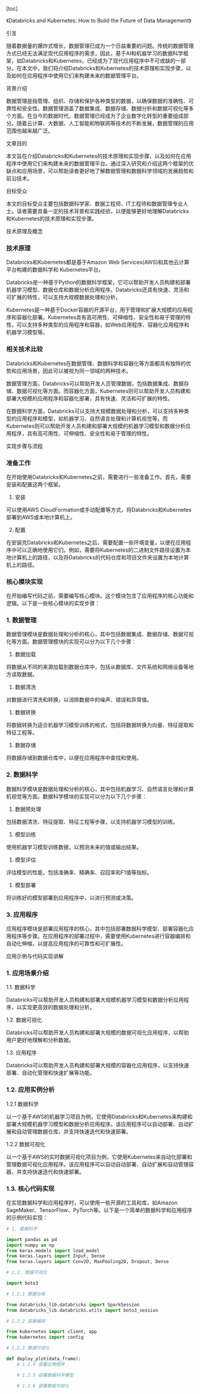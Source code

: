 
[toc]                    
                
                
《Databricks and Kubernetes: How to Build the Future of Data Management》

引言

随着数据量的爆炸式增长，数据管理已成为一个日益重要的问题。传统的数据管理方式已经无法满足现代应用程序的需求，因此，基于AI和机器学习的数据科学框架，如Databricks和Kubernetes，已经成为了现代应用程序中不可或缺的一部分。在本文中，我们将介绍Databricks和Kubernetes的技术原理和实现步骤，以及如何在应用程序中使用它们来构建未来的数据管理平台。

背景介绍

数据管理是指管理、组织、存储和保护各种类型的数据，以确保数据的准确性、可靠性和安全性。数据管理涵盖了数据集成、数据存储、数据分析和数据可视化等多个方面。在当今的数据时代，数据管理已经成为了企业数字化转型的重要组成部分。随着云计算、大数据、人工智能和物联网等技术的不断发展，数据管理的应用范围也越来越广泛。

文章目的

本文旨在介绍Databricks和Kubernetes的技术原理和实现步骤，以及如何在应用程序中使用它们来构建未来的数据管理平台。通过深入研究和介绍这两个框架的优缺点和应用场景，可以帮助读者更好地了解数据管理和数据科学领域的发展趋势和前沿技术。

目标受众

本文的目标受众主要包括数据科学家、数据工程师、IT工程师和数据管理专业人士。读者需要具备一定的技术背景和实践经验，以便能够更好地理解Databricks和Kubernetes的技术原理和实现步骤。

技术原理及概念

### 技术原理

Databricks和Kubernetes都是基于Amazon Web Services(AWS)和其他云计算平台构建的数据科学和 Kubernetes平台。

Databricks是一种基于Python的数据科学框架，它可以帮助开发人员构建和部署机器学习模型、数据仓库和数据分析应用程序。Databricks还具有快速、灵活和可扩展的特性，可以支持大规模数据处理和分析。

Kubernetes是一种基于Docker容器的开源平台，用于管理和扩展大规模的应用程序和容器化部署。Kubernetes具有高可用性、可伸缩性、安全性和易于管理的特性，可以支持多种类型的应用程序和容器，如Web应用程序、容器化应用程序和机器学习模型等。

### 相关技术比较

Databricks和Kubernetes在数据管理、数据科学和容器化等方面都具有独特的优势和应用场景，因此可以被视为同一领域的两种技术。

数据管理方面，Databricks可以帮助开发人员管理数据，包括数据集成、数据存储、数据可视化等方面。而容器化方面，Kubernetes则可以帮助开发人员构建和部署大规模的应用程序和容器化部署，具有快速、灵活和可扩展的特性。

在数据科学方面，Databricks可以支持大规模数据处理和分析，可以支持多种类型的应用程序和模型，如机器学习、自然语言处理和计算机视觉等。而Kubernetes则可以帮助开发人员构建和部署大规模的机器学习模型和数据分析应用程序，具有高可用性、可伸缩性、安全性和易于管理的特性。

实现步骤与流程

### 准备工作

在开始使用Databricks和Kubernetes之前，需要进行一些准备工作。首先，需要安装和配置这两个框架。

1. 安装

可以使用AWS CloudFormation或手动配置等方式，将Databricks和Kubernetes部署到AWS或本地计算机上。

2. 配置

在安装完Databricks和Kubernetes之后，需要配置一些环境变量，以便在应用程序中可以正确地使用它们。例如，需要将Kubernetes的二进制文件路径设置为本地计算机上的路径，以及将Databricks的代码仓库和项目文件夹设置为本地计算机上的路径。

### 核心模块实现

在开始编写代码之前，需要编写核心模块。这个模块包含了应用程序的核心功能和逻辑。以下是一些核心模块的实现步骤：

### 1. 数据管理

数据管理模块是数据处理和分析的核心，其中包括数据集成、数据存储、数据可视化等方面。数据管理模块的实现可以分为以下几个步骤：

1. 数据加载

将数据从不同的来源加载到数据仓库中，包括从数据库、文件系统和网络设备等地方读取数据。

1. 数据清洗

对数据进行清洗和转换，以消除数据中的噪声、错误和异常值。

1. 数据转换

将数据转换为适合机器学习模型训练的格式，包括将数据转换为向量、特征提取和特征工程等。

1. 数据存储

将数据存储到数据仓库中，以便在应用程序中查找和使用。

### 2. 数据科学

数据科学模块是数据处理和分析的核心，其中包括机器学习、自然语言处理和计算机视觉等方面。数据科学模块的实现可以分为以下几个步骤：

1. 数据预处理

包括数据清洗、特征提取、特征工程等步骤，以支持机器学习模型的训练。

1. 模型训练

使用机器学习模型训练数据，以预测未来的值或输出结果。

1. 模型评估

评估模型的性能，包括准确率、精确率、召回率和F1值等指标。

1. 模型部署

将训练好的模型部署到应用程序中，以进行预测或决策。

### 3. 应用程序

应用程序模块是部署应用程序的核心，其中包括部署数据科学模型、部署容器化应用程序等步骤。在应用程序的部署过程中，需要使用Kubernetes进行容器编排和自动化伸缩，以提高应用程序的可靠性和可扩展性。

应用示例与代码实现讲解

### 1. 应用场景介绍

1.1. 数据科学

Databricks可以帮助开发人员构建和部署大规模机器学习模型和数据分析应用程序，以实现更高效的数据处理和分析。

1.2. 数据可视化

Databricks可以帮助开发人员构建和部署大规模的数据可视化应用程序，以帮助用户更好地理解和分析数据。

1.3. 应用程序

Databricks可以帮助开发人员构建和部署大规模的容器化应用程序，以支持快速部署、自动化管理和快速扩展等功能。

### 1.2. 应用实例分析

1.2.1 数据科学

以一个基于AWS的机器学习项目为例，它使用Databricks和Kubernetes来构建和部署大规模机器学习模型和数据分析应用程序。该应用程序可以自动部署、自动扩展和自动管理数据仓库，并支持快速迭代和快速部署。

1.2.2 数据可视化

以一个基于AWS的实时数据可视化项目为例，它使用Kubernetes来自动化部署和管理数据可视化应用程序。该应用程序可以自动自动部署、自动扩展和自动管理容器，并支持快速迭代和快速部署。

### 1.3. 核心代码实现

在实现数据科学和应用程序时，可以使用一些开源的工具和库，如Amazon SageMaker、TensorFlow、PyTorch等。以下是一个简单的数据科学和应用程序的示例代码实现：

```python
# 1. 数据科学

import pandas as pd
import numpy as np
from keras.models import load_model
from keras.layers import Input, Dense
from keras.layers import Conv2D, MaxPooling2D, Dropout, Dense

# 1.2. 数据可视化

import boto3

# 1.2.1 数据仓库

from databricks_lib.databricks import SparkSession
from databricks_lib.databricks.utils import boto3_session

# 1.2.2 容器编排

from kubernetes import client, app
from kubernetes import config

# 1.2.3 数据可视化

def deploy_plot(data_frame):
    # 1.2.4 部署应用程序

    # 1.2.5 部署数据科学模型

    # 1.2.6 部署数据可视化
```

